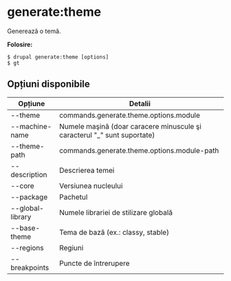 # generate:theme
Generează o temă.

**Folosire:**
```
$ drupal generate:theme [options] 
$ gt  
```

## Opțiuni disponibile
Opțiune | Detalii
-------|-------------
--theme | commands.generate.theme.options.module
--machine-name | Numele maşină (doar caracere minuscule şi caracterul "_" sunt suportate)
--theme-path | commands.generate.theme.options.module-path
--description | Descrierea temei
--core | Versiunea nucleului
--package | Pachetul
--global-library | Numele librariei de stilizare globală
--base-theme | Tema de bază (ex.: classy, stable)
--regions | Regiuni
--breakpoints | Puncte de întrerupere
